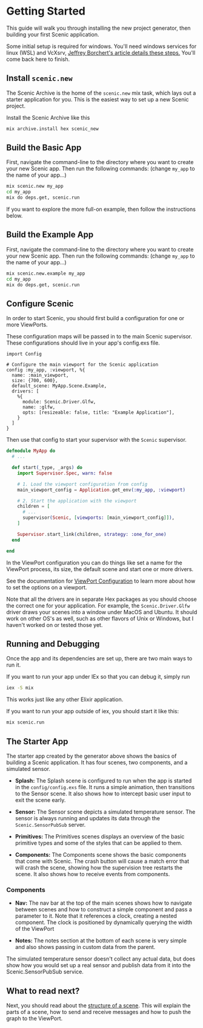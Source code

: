 # Getting Started

This guide will walk you through installing the new project generator, then
building your first Scenic application.

Some initial setup is required for windows.  You'll need 
windows services for linux (WSL) and VcXsrv,
[Jeffrey Borchert's article details these steps.](https://medium.com/@jeffborch/running-the-scenic-elixir-gui-framework-on-windows-10-using-wsl-f9c01fd276f6)
You'll come back here to finish.

## Install `scenic.new`

The Scenic Archive is the home of the `scenic.new` mix task, which lays out a
starter application for you. This is the easiest way to set up a new Scenic
project.

Install the Scenic Archive like this

```bash
mix archive.install hex scenic_new
```

## Build the Basic App

First, navigate the command-line to the directory where you want to create your
new Scenic app. Then run the following commands:  (change `my_app` to the name
of your app...)

```bash
mix scenic.new my_app
cd my_app
mix do deps.get, scenic.run
```

If you want to explore the more full-on example, then follow the instructions below.

## Build the Example App

First, navigate the command-line to the directory where you want to create your
new Scenic app. Then run the following commands:  (change `my_app` to the name
of your app...)

```bash
mix scenic.new.example my_app
cd my_app
mix do deps.get, scenic.run
```

## Configure Scenic

In order to start Scenic, you should first build a configuration for one or more
ViewPorts.

These configuration maps will be passed in to the main Scenic supervisor. These
configurations should live in your app's config.exs file.

    import Config

    # Configure the main viewport for the Scenic application
    config :my_app, :viewport, %{
      name: :main_viewport,
      size: {700, 600},
      default_scene: MyApp.Scene.Example,
      drivers: [
        %{
          module: Scenic.Driver.Glfw,
          name: :glfw,
          opts: [resizeable: false, title: "Example Application"],
        }
      ]
    }

Then use that config to start your supervisor with the `Scenic` supervisor.

```elixir
defmodule MyApp do
  # ...

  def start(_type, _args) do
    import Supervisor.Spec, warn: false

    # 1. Load the viewport configuration from config
    main_viewport_config = Application.get_env(:my_app, :viewport)

    # 2. Start the application with the viewport
    children = [
      # ...
      supervisor(Scenic, [viewports: [main_viewport_config]]),
    ]

    Supervisor.start_link(children, strategy: :one_for_one)
  end

end
```

In the ViewPort configuration you can do things like set a name for the ViewPort
process, its size, the default scene and start one or more drivers.

See the documentation for [ViewPort Configuration](Scenic.ViewPort.Config.html)
to learn more about how to set the options on a viewport.

Note that all the drivers are in separate Hex packages as you should choose the
correct one for your application. For example, the `Scenic.Driver.Glfw` driver
draws your scenes into a window under MacOS and Ubuntu. It should work on other
OS's as well, such as other flavors of Unix or Windows, but I haven't worked on
or tested those yet.

## Running and Debugging

Once the app and its dependencies are set up, there are two main ways to run it.

If you want to run your app under IEx so that you can debug it, simply run

```bash
iex -S mix
```

This works just like any other Elixir application.

If you want to run your app outside of iex, you should start it like this:

```bash
mix scenic.run
```

## The Starter App

The starter app created by the generator above shows the basics of building a
Scenic application. It has four scenes, two components, and a simulated sensor.

- **Splash:** The Splash scene is configured to run when the app is started in
  the `config/config.exs` file. It runs a simple animation, then transitions to
  the Sensor scene. It also shows how to intercept basic user input to exit the
  scene early.

- **Sensor:** The Sensor scene depicts a simulated temperature sensor. The
  sensor is always running and updates its data through the
  `Scenic.SensorPubSub` server.

- **Primitives:** The Primitives scenes displays an overview of the basic
  primitive types and some of the styles that can be applied to them.

- **Components:** The Components scene shows the basic components that come with
  Scenic. The crash button will cause a match error that will crash the scene,
  showing how the supervision tree restarts the scene. It also shows how to
  receive events from components.

### Components

- **Nav:** The nav bar at the top of the main scenes shows how to navigate
  between scenes and how to construct a simple component and pass a parameter to
  it. Note that it references a clock, creating a nested component. The clock is
  positioned by dynamically querying the width of the ViewPort

- **Notes:** The notes section at the bottom of each scene is very simple and
  also shows passing in custom data from the parent.

The simulated temperature sensor doesn't collect any actual data, but does show
how you would set up a real sensor and publish data from it into the
Scenic.SensorPubSub service.

## What to read next?

Next, you should read about the [structure of a scene](overview_scene.html).
This will explain the parts of a scene, how to send and receive messages and how
to push the graph to the ViewPort.
